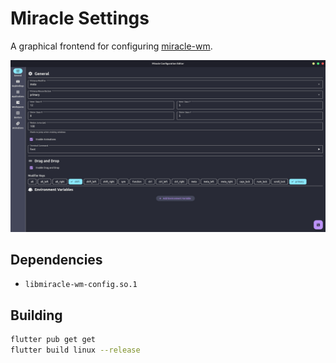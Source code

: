 # Miracle Settings

A graphical frontend for configuring [miracle-wm](https://github.com/miracle-wm-org/miracle-wm).

![The general settings page of miracle settings](image.png "Miracle Configuration Editor")

## Dependencies
- `libmiracle-wm-config.so.1`

## Building

```sh
flutter pub get get
flutter build linux --release
```

